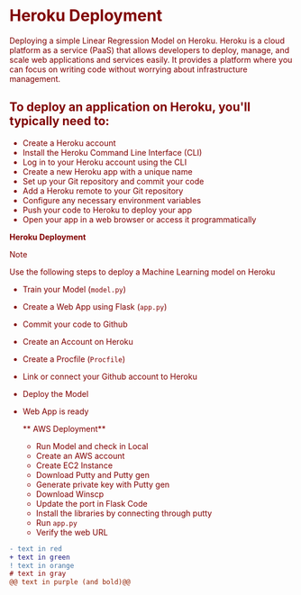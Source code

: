 # <font color="maroon"> Heroku Deployment

Deploying a simple Linear Regression Model on Heroku. Heroku is a cloud platform as a service (PaaS) that allows developers to deploy, manage, and scale web applications and services easily. It provides a platform where you can focus on writing code without worrying about infrastructure management.

## To deploy an application on Heroku, you'll typically need to:
 > 
- Create a Heroku account
- Install the Heroku Command Line Interface (CLI)
- Log in to your Heroku account using the CLI
- Create a new Heroku app with a unique name
- Set up your Git repository and commit your code
- Add a Heroku remote to your Git repository
- Configure any necessary environment variables
- Push your code to Heroku to deploy your app
- Open your app in a web browser or access it programmatically


**Heroku Deployment**
>

> [!NOTE] 
Use the following steps to deploy a Machine Learning model on Heroku
- Train your Model (`model.py`) 
- Create a Web App using Flask (`app.py`) 
- Commit your code to Github
- Create an Account on Heroku
- Create a Procfile (`Procfile`) 
- Link or connect your Github account to Heroku
- Deploy the Model
- Web App is ready

  ** AWS Deployment**

  - Run Model and check in Local
  - Create an AWS account
  - Create EC2 Instance
  - Download Putty and Putty gen
  - Generate private key with Putty gen
  - Download Winscp
  - Update the port in Flask Code 
  - Install the libraries by connecting through putty
  - Run `app.py`
  - Verify the web URL
 
```diff
- text in red
+ text in green
! text in orange
# text in gray
@@ text in purple (and bold)@@
```


